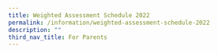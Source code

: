 ```yaml
---
title: Weighted Assessment Schedule 2022
permalink: /information/weighted-assessment-schedule-2022
description: ""
third_nav_title: For Parents
---
```

